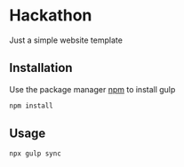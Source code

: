 # Hackathon

Just a simple website template


## Installation

Use the package manager [npm](https://www.npmjs.com/) to install gulp

```bash
npm install
```

## Usage

```bash
npx gulp sync
```
